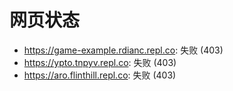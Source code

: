 # 网页状态
- https://game-example.rdianc.repl.co: 失败 (403)
- https://ypto.tnpyv.repl.co: 失败 (403)
- https://aro.flinthill.repl.co: 失败 (403)
